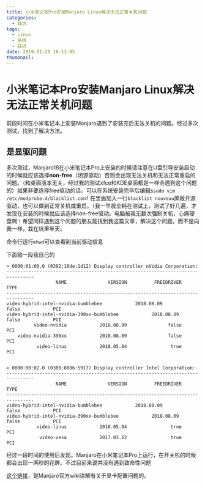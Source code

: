 ```yaml
---
title: 小米笔记本Pro安装Manjaro Linux解决无法正常关机问题
categories:
  - 踩坑
tags:
  - Linux
  - 系统
  - 踩坑
date: 2019-01-20 18:13:05
thumbnail:
---
```



# 小米笔记本Pro安装Manjaro Linux解决无法正常关机问题 

前段时间在小米笔记本上安装Manjaro遇到了安装完后无法关机的问题。经过多次测试，找到了解决方法。

<!--more-->

## 是显驱问题

多次测试，Manjaro18在小米笔记本Pro上安装的时候请注意在U盘引导安装启动的时候就应该选择**non-free**（闭源驱动）否则会出现无法关机和无法正常重启的问题。（和桌面版本无关，经过我的测试xfce和KDE桌面都是一样会遇到这个问题的）如果非要选择free驱动的话。可以在系统安装完毕后编辑`$sudo vim /etc/modprobe.d/blacklist.conf` 在里面加入一行`blacklist nouveau`屏蔽开源驱动，也可以做到正常关机或重启。（我一早晨全耗在测试上，测试了好几遍，才发现在安装的时候就应该选择non-free驱动。电脑被我无数次强制关机，心痛硬盘啊！希望同样遇到这个问题的朋友能找到我这篇文章，解决这个问题。而不是向我一样，栽在坑里半天。

命令行运行`mhwd`可以查看到当前驱动信息

下面贴一段我自己的

```
> 0000:01:00.0 (0302:10de:1d12) Display controller nVidia Corporation:
--------------------------------------------------------------------------------
                  NAME               VERSION          FREEDRIVER           TYPE
--------------------------------------------------------------------------------
video-hybrid-intel-nvidia-bumblebee            2018.08.09               false            PCI
video-hybrid-intel-nvidia-390xx-bumblebee            2018.08.09               false            PCI
          video-nvidia            2018.08.09               false            PCI
    video-nvidia-390xx            2018.08.09               false            PCI
           video-linux            2018.05.04                true            PCI


> 0000:00:02.0 (0300:8086:5917) Display controller Intel Corporation:
--------------------------------------------------------------------------------
                  NAME               VERSION          FREEDRIVER           TYPE
--------------------------------------------------------------------------------
video-hybrid-intel-nvidia-bumblebee            2018.08.09               false            PCI
video-hybrid-intel-nvidia-390xx-bumblebee            2018.08.09               false            PCI
           video-linux            2018.05.04                true            PCI
            video-vesa            2017.03.12                true            PCI

```

经过一段时间的使用后发现。Manjaro在小米笔记本Pro上运行，在开关机的时候都会出现一两秒的花屏。不过目前来说并没有遇到致命性问题

[这个链接](https://wiki.manjaro.org/index.php?title=Configure_Graphics_Cards)，是Manjaro官方wiki讲解有关于显卡配置问题的。